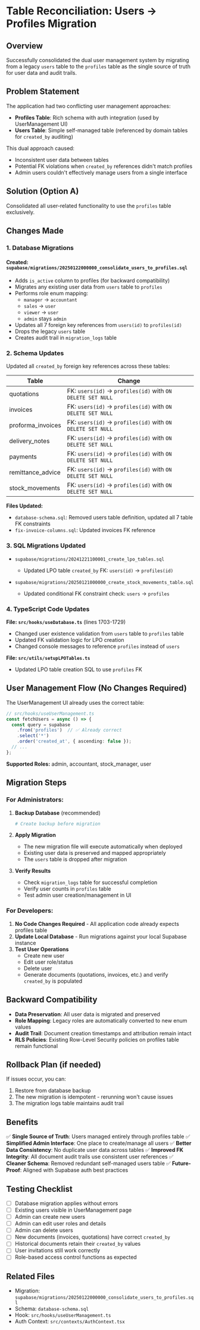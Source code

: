 # Table Reconciliation: Users → Profiles Migration

## Overview
Successfully consolidated the dual user management system by migrating from a legacy `users` table to the `profiles` table as the single source of truth for user data and audit trails.

## Problem Statement
The application had two conflicting user management approaches:
- **Profiles Table**: Rich schema with auth integration (used by UserManagement UI)
- **Users Table**: Simple self-managed table (referenced by domain tables for `created_by` auditing)

This dual approach caused:
- Inconsistent user data between tables
- Potential FK violations when `created_by` references didn't match profiles
- Admin users couldn't effectively manage users from a single interface

## Solution (Option A)
Consolidated all user-related functionality to use the `profiles` table exclusively.

## Changes Made

### 1. Database Migrations

#### Created: `supabase/migrations/20250122000000_consolidate_users_to_profiles.sql`
- Adds `is_active` column to profiles (for backward compatibility)
- Migrates any existing user data from `users` table to `profiles`
- Performs role enum mapping:
  - `manager` → `accountant`
  - `sales` → `user`
  - `viewer` → `user`
  - `admin` stays `admin`
- Updates all 7 foreign key references from `users(id)` to `profiles(id)`
- Drops the legacy `users` table
- Creates audit trail in `migration_logs` table

### 2. Schema Updates

Updated all `created_by` foreign key references across these tables:

| Table | Change |
|-------|--------|
| quotations | FK: `users(id)` → `profiles(id)` with `ON DELETE SET NULL` |
| invoices | FK: `users(id)` → `profiles(id)` with `ON DELETE SET NULL` |
| proforma_invoices | FK: `users(id)` → `profiles(id)` with `ON DELETE SET NULL` |
| delivery_notes | FK: `users(id)` → `profiles(id)` with `ON DELETE SET NULL` |
| payments | FK: `users(id)` → `profiles(id)` with `ON DELETE SET NULL` |
| remittance_advice | FK: `users(id)` → `profiles(id)` with `ON DELETE SET NULL` |
| stock_movements | FK: `users(id)` → `profiles(id)` with `ON DELETE SET NULL` |

**Files Updated:**
- `database-schema.sql`: Removed users table definition, updated all 7 table FK constraints
- `fix-invoice-columns.sql`: Updated invoices FK reference

### 3. SQL Migrations Updated

- `supabase/migrations/20241221100001_create_lpo_tables.sql`
  - Updated LPO table `created_by` FK: `users(id)` → `profiles(id)`

- `supabase/migrations/20250121000000_create_stock_movements_table.sql`
  - Updated conditional FK constraint check: `users` → `profiles`

### 4. TypeScript Code Updates

**File: `src/hooks/useDatabase.ts`** (lines 1703-1729)
- Changed user existence validation from `users` table to `profiles` table
- Updated FK validation logic for LPO creation
- Changed console messages to reference `profiles` instead of `users`

**File: `src/utils/setupLPOTables.ts`**
- Updated LPO table creation SQL to use `profiles` FK

## User Management Flow (No Changes Required)

The UserManagement UI already uses the correct table:

```typescript
// src/hooks/useUserManagement.ts
const fetchUsers = async () => {
  const query = supabase
    .from('profiles')  // ✅ Already correct
    .select('*')
    .order('created_at', { ascending: false });
  // ...
};
```

**Supported Roles:** admin, accountant, stock_manager, user

## Migration Steps

### For Administrators:

1. **Backup Database** (recommended)
   ```bash
   # Create backup before migration
   ```

2. **Apply Migration**
   - The new migration file will execute automatically when deployed
   - Existing user data is preserved and mapped appropriately
   - The `users` table is dropped after migration

3. **Verify Results**
   - Check `migration_logs` table for successful completion
   - Verify user counts in `profiles` table
   - Test admin user creation/management in UI

### For Developers:

1. **No Code Changes Required** - All application code already expects profiles table
2. **Update Local Database** - Run migrations against your local Supabase instance
3. **Test User Operations**
   - Create new user
   - Edit user role/status
   - Delete user
   - Generate documents (quotations, invoices, etc.) and verify `created_by` is populated

## Backward Compatibility

- **Data Preservation**: All user data is migrated and preserved
- **Role Mapping**: Legacy roles are automatically converted to new enum values
- **Audit Trail**: Document creation timestamps and attribution remain intact
- **RLS Policies**: Existing Row-Level Security policies on profiles table remain functional

## Rollback Plan (if needed)

If issues occur, you can:
1. Restore from database backup
2. The new migration is idempotent - rerunning won't cause issues
3. The migration logs table maintains audit trail

## Benefits

✅ **Single Source of Truth**: Users managed entirely through profiles table
✅ **Simplified Admin Interface**: One place to create/manage all users
✅ **Better Data Consistency**: No duplicate user data across tables
✅ **Improved FK Integrity**: All document audit trails use consistent user references
✅ **Cleaner Schema**: Removed redundant self-managed users table
✅ **Future-Proof**: Aligned with Supabase auth best practices

## Testing Checklist

- [ ] Database migration applies without errors
- [ ] Existing users visible in UserManagement page
- [ ] Admin can create new users
- [ ] Admin can edit user roles and details
- [ ] Admin can delete users
- [ ] New documents (invoices, quotations) have correct `created_by`
- [ ] Historical documents retain their `created_by` values
- [ ] User invitations still work correctly
- [ ] Role-based access control functions as expected

## Related Files

- Migration: `supabase/migrations/20250122000000_consolidate_users_to_profiles.sql`
- Schema: `database-schema.sql`
- Hook: `src/hooks/useUserManagement.ts`
- Auth Context: `src/contexts/AuthContext.tsx`
